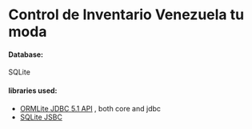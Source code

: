 # Control de Inventario Venezuela tu moda

#### Database:
SQLite

#### libraries used:
- [ORMLite JDBC 5.1 API](http://ormlite.com/) , both core and jdbc
- [SQLite JSBC](https://bitbucket.org/xerial/sqlite-jdbc)